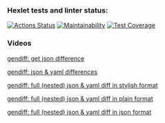 ### Hexlet tests and linter status:
[![Actions Status](https://github.com/MGMKLML/backend-project-lvl2/workflows/hexlet-check/badge.svg)](https://github.com/MGMKLML/backend-project-lvl2/actions)
[![Maintainability](https://api.codeclimate.com/v1/badges/964470e8fcb7b46a1946/maintainability)](https://codeclimate.com/github/MGMKLML/backend-project-lvl2/maintainability)
[![Test Coverage](https://api.codeclimate.com/v1/badges/964470e8fcb7b46a1946/test_coverage)](https://codeclimate.com/github/MGMKLML/backend-project-lvl2/test_coverage)

### Videos
[gendiff: get json difference](https://asciinema.org/a/386322)

[gendiff: json & yaml differences](https://asciinema.org/a/387241)

[gendiff: full (nested) json & yaml diff in stylish format](https://asciinema.org/a/389592)

[gendiff: full (nested) json & yaml diff in plain format](https://asciinema.org/a/389690)

[gendiff: full (nested) json & yaml diff in json format](https://asciinema.org/a/389735)
